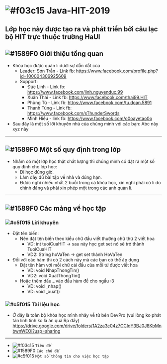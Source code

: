 # ![#f03c15](https://placehold.it/15/f03c15/000000?text=+) Java-HIT-2019
Lớp học này được tạo ra và phát triển bởi câu lạc bộ HIT trực thuộc trường HaUI
-----------------------------------------------------------------------------------------------------------------------
## ![#1589F0](https://placehold.it/15/1589F0/000000?text=+) Giới thiệu tổng quan
- Khóa học được quản lí dưới sự dẫn dắt của
  - Leader: Sơn Trần - Link fb: https://www.facebook.com/profile.php?id=100004306925609
  - Support: 
    - Đức Linh - Link fb: https://www.facebook.com/linh.nguyenduc.99
    - Xuân Thái - Link fb: https://www.facebook.com/thai99.HIT
    - Phùng Tú - Link fb: https://www.facebook.com/tu.doan.5891
    - Thanh Tùng - Link fb: https://www.facebook.com/sThunderSwords
    - Minh Hiếu - link fb: https://www.facebook.com/o0oayetao0o
- Sau đây là một số lời khuyên nhủ của chúng mình với các bạn: Abc này xyz này
-----------------------------------------------------------------------------------------------------------------------
## ![#1589F0](https://placehold.it/15/1589F0/000000?text=+) Một số quy định trong lớp
- Nhằm có một lớp học thật chất lượng thì chúng mình có đặt ra một số quy định cho lớp học:
  - Đi học đúng giờ.
  - Làm đầy đủ bài tập về nhà và đúng hạn.
  - Được nghỉ nhiều nhất 2 buổi trong cả khóa học, xin nghỉ phải có lí do chính đáng và phải xin phép một trong các anh quản lí.
-----------------------------------------------------------------------------------------------------------------------
## ![#1589F0](https://placehold.it/15/1589F0/000000?text=+) Các mảng về học tập
### ![#c5f015](https://placehold.it/15/c5f015/000000?text=+) Lời khuyên
- Đặt tên biến:
  - Nên đặt tên biến theo kiểu chữ đầu viết thường chữ thứ 2 viết hoa
    - VD: int tuoiCuaHIT -> sau này học get set nó sẽ trở thành TuoiCuaHIT
    - VD2: String hoVaTen -> get set thành HoVaTen
- Đối với các hàm thì có 2 cách này mà các bạn có thế áp dụng
  - Đặt tên hàm với mỗi chữ cái đầu của mỗi từ được viết hoa
    - VD: void NhapThongTin()
    - VD2: void XuatThongTin()
  - Hoặc thêm dấu _ vào đầu hàm để cho ngầu :3
    - VD: void _nhap()
    - VD: void _xuat()
### ![#c5f015](https://placehold.it/15/c5f015/000000?text=+) Tài liệu học
- Ở đây là toàn bộ khóa học mình nhảy về từ bên DevPro (vui lòng ko phát tán linh tinh ko là ăn quá Rp đấy)
https://drive.google.com/drive/folders/1A2za3c04z7CCIqY3BJ0J8KbMnbwnWEOi?usp=sharing
-----------------------------------------------------------------------------------------------------------------------
- ![#f03c15](https://placehold.it/15/f03c15/000000?text=+) `Tiêu đề`
- ![#1589F0](https://placehold.it/15/1589F0/000000?text=+) `Các chủ đề`
- ![#c5f015](https://placehold.it/15/c5f015/000000?text=+) `Một số thông tin cho việc học tập`
